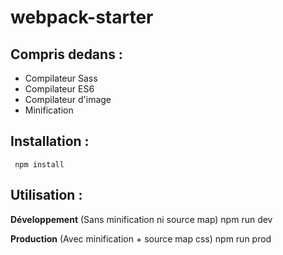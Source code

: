 webpack-starter
=============


Compris dedans :
--

* Compilateur Sass
* Compilateur ES6
* Compilateur d'image
* Minification


Installation :
--

     npm install



Utilisation :
--

**Développement** (Sans minification ni source map)
      npm run dev

**Production** (Avec minification + source map css)
      npm run prod